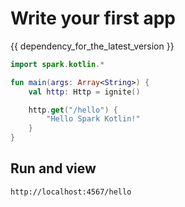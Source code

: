 # Write your first app #

{{ dependency_for_the_latest_version }}

```kotlin
import spark.kotlin.*

fun main(args: Array<String>) {
    val http: Http = ignite()

    http.get("/hello") {
        "Hello Spark Kotlin!"
    }
}
```
## Run and view

```
http://localhost:4567/hello
```